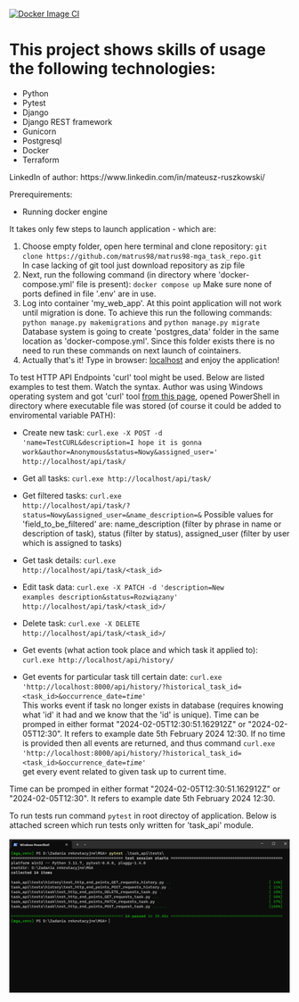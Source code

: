 [![Docker Image CI](https://github.com/matrus98/matrus98-mga_task_repo/actions/workflows/docker-image.yml/badge.svg)](https://github.com/matrus98/matrus98-mga_task_repo/actions/workflows/docker-image.yml)

# This project shows skills of usage the following technologies:
<ul>
    <li>Python</li>
    <li>Pytest</li>
    <li>Django</li>
    <li>Django REST framework</li>
    <li>Gunicorn</li>
    <li>Postgresql</li>
    <li>Docker</li>
    <li>Terraform</li>
</ul>
LinkedIn of author: https://www.linkedin.com/in/mateusz-ruszkowski/

Prerequirements:
    <ul>
        <li>Running docker engine</li>
    </ul>

It takes only few steps to launch application - which are:
<ol>
    <li>
        Choose empty folder, open here terminal and clone repository: <code>git clone https://github.com/matrus98/matrus98-mga_task_repo.git</code></li>
        In case lacking of git tool just download repository as zip file
    </li>
    <li>
        Next, run the following command (in directory where 'docker-compose.yml' file is present): <code>docker compose up</code>
        Make sure none of ports defined in file '.env' are in use.
    </li>
    <li>
        Log into container 'my_web_app'. At this point application will not work until migration is done.
        To achieve this run the following commands:
        <code>python manage.py makemigrations</code> and
        <code>python manage.py migrate</code>
        Database system is going to create 'postgres_data' folder in the same location as 'docker-compose.yml'. Since this folder exists there is no need to run these commands on next launch of cointainers.
    </li>
    <li>
        Actually that's it! Type in browser: <a href="http://localhost">localhost</a> and enjoy the application!
    </li>
</ol>

To test HTTP API Endpoints 'curl' tool might be used. Below are listed examples to test them. Watch the syntax. Author was using Windows operating system and got 'curl' tool <a href="https://curl.se/windows/">from this page</a>, opened PowerShell in directory where executable file was stored (of course it could be added to enviromental variable PATH):

* Create new task: <code>curl.exe -X POST -d 'name=TestCURL&description=I hope it is gonna work&author=Anonymous&status=Nowy&assigned_user=' http://localhost/api/task/ </code>

* Get all tasks: <code>curl.exe http://localhost/api/task/ </code>

* Get filtered tasks: <code>curl.exe http://localhost/api/task/?status=Nowy&assigned_user=&name_description=&</code>
Possible values for 'field_to_be_filtered' are: name_description (filter by phrase in name or description of task), status (filter by status), assigned_user (filter by user which is assigned to tasks)

* Get task details: <code>curl.exe http://localhost/api/task/<task_id> </code>

* Edit task data: <code>curl.exe -X PATCH -d 'description=New examples description&status=Rozwiązany' http://localhost/api/task/<task_id>/ </code>

* Delete task: <code>curl.exe -X DELETE http://localhost/api/task/<task_id>/ </code>

* Get events (what action took place and which task it applied to): <code>curl.exe http://localhost/api/history/ </code>

* Get events for particular task till certain date: <code>curl.exe 'http://localhost:8000/api/history/?historical_task_id=<task_id>&occurrence_date=<i>time</i>' </code>
This works event if task no longer exists in database (requires knowing what 'id' it had and we know that the 'id' is unique). Time can be promped in either format "2024-02-05T12:30:51.162912Z" or "2024-02-05T12:30". It refers to example date 5th February 2024 12:30. If no time is provided then all events are returned, and thus command <code>curl.exe 'http://localhost:8000/api/history/?historical_task_id=<task_id>&occurrence_date=<i>time</i>' </code> get every event related to given task up to current time.

Time can be promped in either format "2024-02-05T12:30:51.162912Z" or "2024-02-05T12:30". It refers to example date 5th February 2024 12:30.

To run tests run command <code>pytest</code> in root directoy of application. Below is attached screen which run tests only written for 'task_api' module.<br/><br/>
![Pytest screen](test_screen.png)
